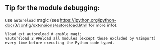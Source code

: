 ## Tip for the module debugging:

use `autoreload` magic (see https://ipython.org/ipython-doc/3/config/extensions/autoreload.html for more info):

```ipython
%load_ext autoreload # enable magic
%autoreload 2 #Reload all modules (except those excluded by %aimport) every time before executing the Python code typed.

```
